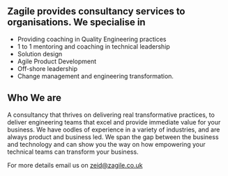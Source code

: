 ## Zagile provides consultancy services to organisations. We specialise in 

- Providing coaching in Quality Engineering practices
- 1 to 1 mentoring and coaching in technical leadership
- Solution design
- Agile Product Development
- Off-shore leadership
- Change management and engineering transformation.

## Who We are

A consultancy that thrives on delivering real transformative practices, to deliver engineering teams that excel and provide immediate value for your business. We have oodles of experience in a variety of industries, and are always product and business led. We span the gap between the business and technology and can show you the way on how empowering your technical teams can transform your business.

For more details email us on zeid@zagile.co.uk

